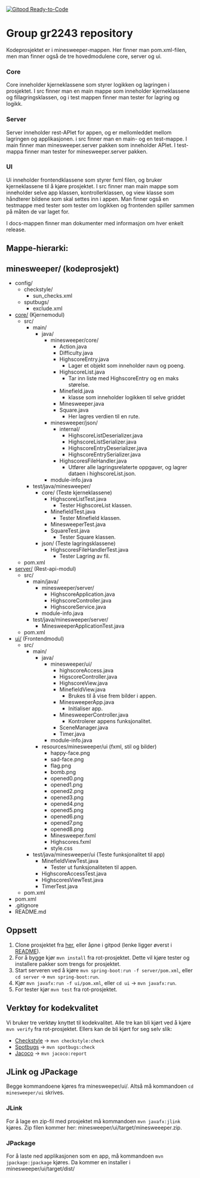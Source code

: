 [![Gitpod Ready-to-Code](https://img.shields.io/badge/Gitpod-Ready--to--Code-blue?logo=gitpod)](https://gitpod.stud.ntnu.no/#https://gitlab.stud.idi.ntnu.no/it1901/groups-2022/gr2243/gr2243) 

# Group gr2243 repository 

Kodeprosjektet er i minesweeper-mappen. Her finner man pom.xml-filen, men man finner også de tre hovedmodulene core, server og ui. 

### Core
Core inneholder kjerneklassene som styrer logikken og lagringen i prosjektet. I src finner man en main mappe som inneholder kjerneklassene og fillagringsklassen, og i test mappen finner man tester for lagring og logikk.

### Server
Server inneholder rest-APIet for appen, og er mellomleddet mellom lagringen og applikasjonen. i src finner man en main- og en test-mappe. I main finner man minesweeper.server pakken som inneholder APIet. I test-mappa finner man tester for minesweeper.server pakken.

### UI
Ui inneholder frontendklassene som styrer fxml filen, og bruker kjerneklassene til å kjøre prosjektet. I src finner man main mappe som inneholder selve app klassen, kontrollerklassen, og view klasse som håndterer bildene som skal settes inn i appen. Man finner også en testmappe med tester som tester om logikken og frontenden spiller sammen på måten de var laget for.

I docs-mappen finner man dokumenter med informasjon om hver enkelt release. 

## Mappe-hierarki:
minesweeper/ (kodeprosjekt)
-
- config/
    - checkstyle/
        - sun_checks.xml
    - sputbugs/
        - exclude.xml
- [core/](/minesweeper/core/) (Kjernemodul)
    - src/
        - main/
            - java/
                - minesweeper/core/
                    - Action.java
                    - Difficulty.java
                    - HighscoreEntry.java
                        - Lager et objekt som inneholder navn og poeng.
                    - HighscoreList.java
                        - Tar inn liste med HighscoreEntry og en maks størelse.
                    - Minefield.java
                        - klasse som inneholder logikken til selve griddet
                    - Minesweeper.java
                    - Square.java
                        - Her lagres verdien til en rute.
                - minesweeper/json/
                    - internal/
                        - HighscoreListDeserializer.java
                        - HighscoreListSerializer.java
                        - HighscoreEntryDeserializer.java
                        - HighscoreEntrySerializer.java
                    - HighscoresFileHandler.java
                        - Utfører alle lagringsrelaterte oppgaver, og lagrer dataen i highscoreList.json.
                - module-info.java
        - test/java/minesweeper/
            - core/ (Teste kjerneklassene)
                - HighscoreListTest.java
                    - Tester HighscoreList klassen.
                - MinefieldTest.java
                    - Tester Minefield klassen.
                - MinesweeperTest.java
                - SquareTest.java
                    - Tester Square klassen.
            - json/ (Teste lagringsklassene)
                - HighscoresFileHandlerTest.java
                    - Tester Lagring av fil.
    - pom.xml
- [server/](/minesweeper/server/) (Rest-api-modul)
    - src/
        - main/java/
            - minesweeper/server/
                - HighscoreApplication.java
                - HighscoreController.java
                - HighscoreService.java
            - module-info.java
        - test/java/minesweeper/server/
            - MinesweeperApplicationTest.java
    - pom.xml
- [ui/](/minesweeper/ui/) (Frontendmodul)
    - src/
        - main/
            - java/
                - minesweeper/ui/
                    - highscoreAccess.java
                    - HigscoreController.java
                    - HighscoreView.java
                    - MinefieldView.java
                        - Brukes til å vise frem bilder i appen.
                    - MinesweeperApp.java
                        - Initialiser app.
                    - MinesweeperController.java
                        - Kontrolerer appens funksjonalitet.
                    - SceneManager.java
                    - Timer.java
                - module-info.java
            - resources/minesweeper/ui (fxml, stil og bilder)
                - happy-face.png
                - sad-face.png
                - flag.png
                - bomb.png
                - opened0.png
                - opened1.png
                - opened2.png
                - opened3.png
                - opened4.png
                - opened5.png
                - opened6.png
                - opened7.png
                - opened8.png
                - Minesweeper.fxml
                - Highscores.fxml
                - style.css
        - test/java/minesweeper/ui (Teste funksjonalitet til app)
            - MinefieldViewTest.java
                - Tester ut funksjonaliteten til appen.
            - HighscoreAccessTest.java
            - HighscoresViewTest.java
            - TimerTest.java
    - pom.xml
- pom.xml
- .gitignore
- README.md

## Oppsett
1. Clone prosjektet fra [her](https://gitlab.stud.idi.ntnu.no/it1901/groups-2022/gr2243/gr2243.git), eller åpne i gitpod (lenke ligger øverst i [README](README.md)).
2. For å bygge kjør `mvn install` fra rot-prosjektet. Dette vil kjøre tester og installere pakker som trengs for prosjektet.
3. Start serveren ved å kjøre `mvn spring-boot:run -f server/pom.xml`, eller `cd server` -> `mvn spring-boot:run`.
4. Kjør `mvn javafx:run -f ui/pom.xml`, eller `cd ui` -> `mvn javafx:run`.
5. For tester kjør `mvn test` fra rot-prosjektet.

## Verktøy for kodekvalitet
Vi bruker tre verktøy knyttet til kodekvalitet. Alle tre kan bli kjørt ved å kjøre `mvn verify` fra rot-prosjektet.
Ellers kan de bli kjørt for seg selv slik:
- [Checkstyle](https://checkstyle.sourceforge.io) -> `mvn checkstyle:check`
- [Spotbugs](https://spotbugs.github.io) -> `mvn spotbugs:check`
- [Jacoco](https://www.jacoco.org) -> `mvn jacoco:report`

## JLink og JPackage
Begge kommandoene kjøres fra minesweeper/ui/. Altså må kommandoen `cd minesweeper/ui` skrives. 
### JLink
For å lage en zip-fil med prosjektet må kommandoen `mvn javafx:jlink` kjøres.
Zip filen kommer her: minesweeper/ui/target/minesweeeper.zip.
### JPackage
For å laste ned applikasjonen som en app, må kommandoen `mvn jpackage:jpackage` kjøres.
Da kommer en installer i minesweeper/ui/target/dist/
